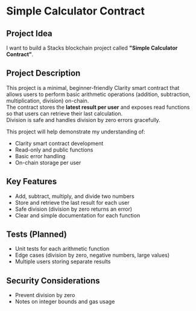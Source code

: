 # Simple Calculator Contract

## Project Idea
I want to build a Stacks blockchain project called **"Simple Calculator Contract"**.

## Project Description
This project is a minimal, beginner-friendly Clarity smart contract that allows users to perform basic arithmetic operations (addition, subtraction, multiplication, division) on-chain.  
The contract stores the **latest result per user** and exposes read functions so that users can retrieve their last calculation.  
Division is safe and handles division by zero errors gracefully.  

This project will help demonstrate my understanding of:  
- Clarity smart contract development  
- Read-only and public functions  
- Basic error handling  
- On-chain storage per user  

## Key Features
- Add, subtract, multiply, and divide two numbers  
- Store and retrieve the last result for each user  
- Safe division (division by zero returns an error)  
- Clear and simple documentation for each function  

## Tests (Planned)
- Unit tests for each arithmetic function  
- Edge cases (division by zero, negative numbers, large values)  
- Multiple users storing separate results  

## Security Considerations
- Prevent division by zero  
- Notes on integer bounds and gas usage  
